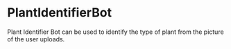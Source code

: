 # PlantIdentifierBot
Plant Identifier Bot can be used to identify the type of plant from the picture of the user uploads.

